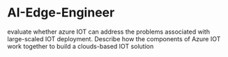 # AI-Edge-Engineer
evaluate whether azure IOT can address the problems associated with large-scaled IOT deployment. Describe how the components of Azure IOT work together to build a clouds-based IOT solution
